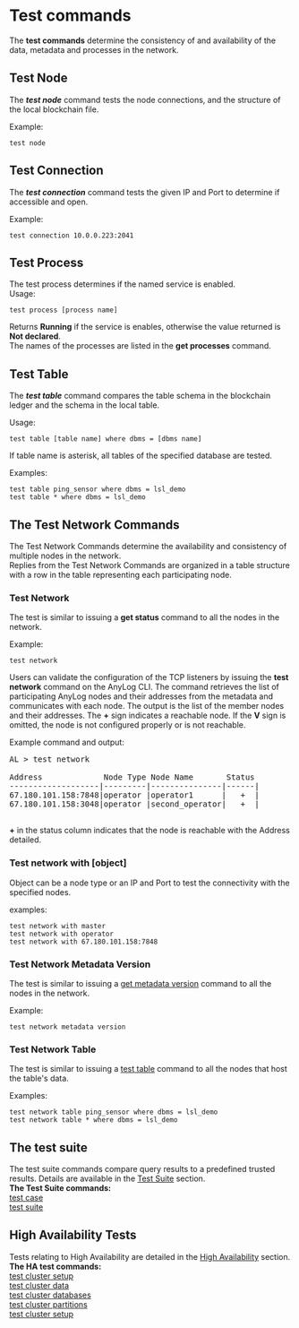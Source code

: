# Test commands

The **test commands** determine the consistency of and availability of the data, metadata and processes in the network.


## Test Node
The ***test node*** command tests the node connections, and the structure of the local blockchain file.

Example:
```anylog
test node
```

## Test Connection
The ***test connection*** command tests the given IP and Port to determine if accessible and open.

Example:
```anylog
test connection 10.0.0.223:2041
```

## Test Process
The test process determines if the named service is enabled.  
Usage:  
```anylog
test process [process name]
```
Returns **Running** if the service is enables, otherwise the value returned is **Not declared**.  
The names of the processes are listed in the **get processes** command.

## Test Table
The ***test table*** command compares the table schema in the blockchain ledger and the schema in the local table.  

Usage:  
```anylog
test table [table name] where dbms = [dbms name]
```
If table name is asterisk, all tables of the specified database are tested.
  
Examples:
```anylog
test table ping_sensor where dbms = lsl_demo
test table * where dbms = lsl_demo
```

## The Test Network Commands

The Test Network Commands determine the availability and consistency of multiple nodes in the network.  
Replies from the Test Network Commands are organized in a table structure with a row in the table representing each participating node.

### Test Network

The test is similar to issuing a **get status** command to all the nodes in the network.
   
Example:
```anylog
test network
```

Users can validate the configuration of the TCP listeners by issuing the **test network** command on the AnyLog CLI. 
The command retrieves the list of participating AnyLog nodes and their addresses from the metadata and communicates 
with each node. The output is the list of the member nodes and their addresses. The **+** sign indicates a reachable node. 
If the **V** sign is omitted, the node is not configured properly or is not reachable.   

Example command and output:
<pre>
AL > test network

Address             Node Type Node Name       Status
-------------------|---------|---------------|------|
67.180.101.158:7848|operator |operator1      |   +  |
67.180.101.158:3048|operator |second_operator|   +  |

</pre>

**+** in the status column indicates that the node is reachable with the Address detailed. 

### Test network with [object]

Object can be a node type or an IP and Port to test the connectivity with the specified nodes.

examples:
```anylog
test network with master
test network with operator
test network with 67.180.101.158:7848
```

### Test Network Metadata Version

The test is similar to issuing a [get metadata version](background%20processes.md#synchronizer-status) command to all the nodes in the network.
   
Example:
```anylog
test network metadata version
```

### Test Network Table

The test is similar to issuing a [test table](#test-table) command to all the nodes that host the table's data.

Examples:
```anylog
test network table ping_sensor where dbms = lsl_demo
test network table * where dbms = lsl_demo
```

## The test suite
The test suite commands compare query results to a predefined trusted results. Details are available in the 
[Test Suite](test%20suites.md#the-test-suite) section.  
**The Test Suite commands:**   
[test case](test%20suites.md#the-test-case-command)  
[test suite](est%20suites.md#the-test-suite-command)  

## High Availability Tests
Tests relating to High Availability are detailed in the [High Availability](high%20availability.md#high-availability-ha) section.  
**The HA test commands:**  
[test cluster setup](high%20availability.md#testing-the-node-configuration-for-ha)    
[test cluster data](high%20availability.md#cluster-synchronization-status)  
[test cluster databases](high%20availability.md#cluster-databases)  
[test cluster partitions](high%20availability.md#cluster-databases)  
[test cluster setup](high%20availability.md#testing-the-node-configuration-for-ha)  

